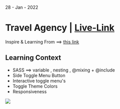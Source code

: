 28 - Jan - 2022 

# Travel Agency | [Live-Link](https://taiseen.github.io/travel-agency)

Inspire & Learning From ==> [this link](https://youtu.be/m9xD_raCUGE)

## Learning Context
- SASS ==> variable , nesting , @mixing + @include 
- Side Toggle Menu Button 
- Interactive toggle menu's
- Toggle Theme Colors
- Responsiveness

<img src="./assets/img/demo.png"/>